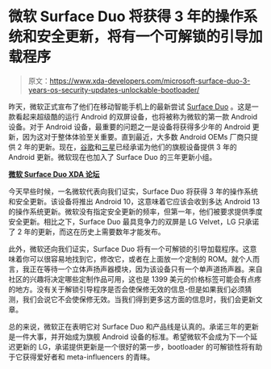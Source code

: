 # 微软 Surface Duo 将获得 3 年的操作系统和安全更新，将有一个可解锁的引导加载程序

> 原文：<https://www.xda-developers.com/microsoft-surface-duo-3-years-os-security-updates-unlockable-bootloader/>

昨天，微软正式宣布了他们在移动智能手机上的最新尝试 [Surface Duo](https://www.xda-developers.com/microsoft-surface-duo-dual-screen-android-smartphone/) 。这是一款看起来超级酷的运行 Android 的双屏设备，也将被称为微软的第一款 Android 设备。对于 Android 设备，最重要的问题之一是设备将获得多少年的 Android 更新，因为这对于整体体验至关重要。直到最近，大多数 Android OEMs 厂商只提供 2 年的更新。现在，[谷歌](https://www.xda-developers.com/google-pixel-2-xl-3-years-android-updates/)和[三星](https://www.xda-developers.com/samsung-3-years-android-os-updates-galaxy-note-20/)已经承诺为他们的旗舰设备提供 3 年的 Android 更新。微软现在也加入了 Surface Duo 的三年更新小组。

**[微软 Surface Duo XDA 论坛](https://forum.xda-developers.com/surface-duo)**

今天早些时候，一名微软代表向我们证实，Surface Duo 将获得 3 年的操作系统和安全更新。该设备将推出 Android 10，这意味着它应该会收到多达 Android 13 的操作系统更新。微软没有指定安全更新的频率，但第一年，他们被要求提供季度安全更新。相比之下，Surface Duo 最具竞争力的双屏是 LG Velvet，LG 只承诺了 2 年的更新，而这在历史上需要数年才能发布。

此外，微软还向我们证实，Surface Duo 将有一个可解锁的引导加载程序。这意味着你可以很容易地找到它，修改它，或者在上面放一个定制的 ROM。就个人而言，我正在等待一个立体声扬声器模块，因为该设备只有一个单声道扬声器。来自社区的兴趣将决定哪些定制作品可用，这也是 1399 美元的价格标签可能会有点疼的地方。没有关于解锁引导程序是否会使保修无效的信息-但是如果我们必须猜测，我们会说它不会使保修无效。当我们得到更多这方面的信息时，我们会更新文章。

总的来说，微软正在表明它对 Surface Duo 和产品线是认真的。承诺三年的更新是一件大事，并开始成为旗舰 Android 设备的标准。希望微软不会成为下一个延迟更新的 LG，承诺提供更新是一个很好的第一步，bootloader 的可解锁性将有助于它获得爱好者和 meta-influencers 的青睐。